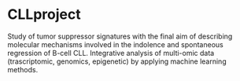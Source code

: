 # CLLproject
Study of tumor suppressor signatures with the final aim of describing molecular mechanisms involved in the indolence and spontaneous regression of B-cell CLL.
Integrative analysis of multi-omic data (trascriptomic, genomics, epigenetic) by applying machine learning methods.
